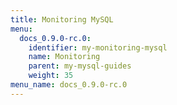 ```yaml
---
title: Monitoring MySQL
menu:
  docs_0.9.0-rc.0:
    identifier: my-monitoring-mysql
    name: Monitoring
    parent: my-mysql-guides
    weight: 35
menu_name: docs_0.9.0-rc.0
---
```


